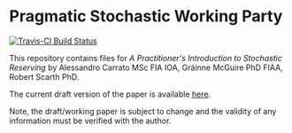 # Pragmatic Stochastic Working Party

[![Travis-CI Build Status](https://travis-ci.org/mages/PSRWP.svg?branch=master)](https://travis-ci.org/mages/PSRWP) 

This repository contains files for *A Practitioner's Introduction to Stochastic Reserving* by Alessandro Carrato MSc FIA IOA, Gráinne McGuire PhD FIAA, Robert Scarth PhD.

The current draft version of the paper is available [here](http://mages.github.io/PSRWP/).

Note, the draft/working paper is subject to change and the validity of any information must be verified with the author.